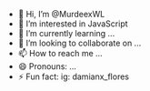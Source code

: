 - 👋 Hi, I’m @MurdeexWL
- 👀 I’m interested in JavaScript
- 🌱 I’m currently learning ...
- 💞️ I’m looking to collaborate on ...
- 📫 How to reach me ...
- 😄 Pronouns: ...
- ⚡ Fun fact: ig: damianx_flores

<!---
MurdeexWL/MurdeexWL is a ✨ special ✨ repository because its `README.md` (this file) appears on your GitHub profile.
You can click the Preview link to take a look at your changes.
--->
